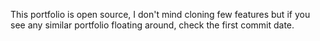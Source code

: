 This portfolio is open source, I don't mind cloning few features but if you see any similar portfolio floating around, check the first commit date.